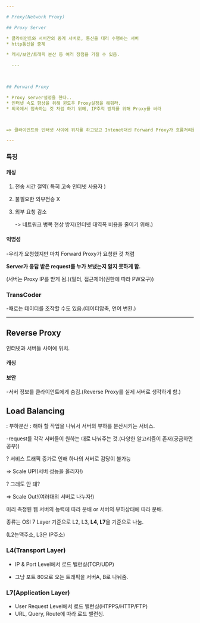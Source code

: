 ```yaml
---

# Proxy(Network Proxy)

## Proxy Server

* 클라이언트와 서버간의 중계 서버로, 통신을 대리 수행하는 서버
* http통신을 중계

* 캐시/보안/트래픽 분산 등 여러 장점을 가질 수 있음.

  ---

  

## Forward Proxy

* Proxy server설정을 한다..
* 인터넷 속도 향상을 위해 윈도우 Proxy설정을 해줘라.
* 외국에서 접속하는 것 처럼 하기 위해, IP추적 방지를 위해 Proxy를 써라



=> 클라이언트와 인터넷 사이에 위치를 하고있고 Intenet대신 Forward Proxy가 흐름처리를 하고있다.

---
```




### 특징

#### 캐싱

1. 전송 시간 절약( 특히 고속 인터넷 사용자 )

2. 불필요한 외부전송 X

3. 외부 요청 감소

   -> 네트워크 병목 현상 방지(인터넷 대역폭 비용을 줄이기 위해.)



#### 익명성

-우리가 요청했지만 마치 Forward Proxy가 요청한 것 처럼

**Server가 응답 받은 request를 누가 보냈는지 알지 못하게 함.**

(서버는 Proxy IP를 받게 됨.)(필터, 접근제어(권한에 따라 PW요구))



### TransCoder

-때로는 데이터를 조작할 수도 있음.(데이터압축, 언어 변환.)



---



## Reverse Proxy

인터넷과 서버들 사이에 위치.

#### 캐싱

#### 보안

-서버 정보를 클라이언트에게 숨김.(Reverse Proxy를 실제 서버로 생각하게 함.)



## Load Balancing

: 부하분산 : 해야 할 작업을 나눠서 서버의 부하를 분산시키는 서비스.

-request를 각각 서버들이 원하는 대로 나눠주는 것.(다양한 알고리즘이 존재(궁금하면 공부))



? 서비스 트래픽 증가로 인해 하나의 서버로 감당이 불가능

=> Scale UP!(서버 성능을 올리자!)

? 그래도 안 돼?

=> Scale Out!(여러대의 서버로 나누자!)

미리 측정된 웹 서버의 능력에 따라 분배 or 서버의 부하상태에 따라 분배.



종류는 OSI 7 Layer 기준으로 L2, L3, **L4, L7**을 기준으로 나눔.

(L2는맥주소, L3은 IP주소)

### L4(Transport Layer)

* IP & Port Level에서 로드 밸런싱(TCP/UDP)

* 그냥 포트 80으로 오는 트래픽을 서버A, B로 나눠줌. 



### L7(Application Layer)

* User Request Level에서 로드 밸런싱(HTPPS/HTTP/FTP)
* URL, Query, Route에 따라 로드 밸런싱.